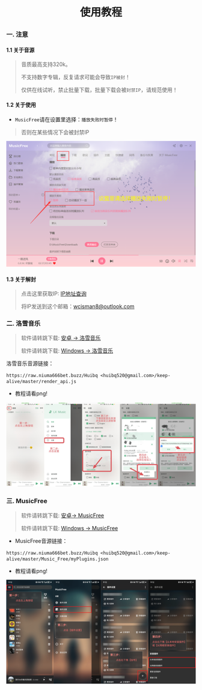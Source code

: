 # <p align="center">使用教程</p>


### 一. 注意

#### 1.1 关于音源

> 音质最高支持320k。
>
> 不支持数字专辑，反复请求可能会导致`IP被封`！
>
> 仅供在线试听，禁止批量下载，批量下载会被`封禁IP`，请规范使用！

#### 1.2 关于使用

- `MusicFree`请在设置里选择：`播放失败时暂停`！

> 否则在某些情况下会被封禁IP

![img_3.png](source/注意1.png)

#### 1.3 关于解封

> 点击这里获取IP: [IP地址查询](https://ip125.com)
>
> 将IP发送到这个邮箱：wcisman8@outlook.com

### 二. 洛雪音乐

> 软件请转跳下载: [安卓 -> 洛雪音乐](https://github.com/lyswhut/lx-music-mobile/releases)
>
> 软件请转跳下载: [Windows -> 洛雪音乐](https://github.com/lyswhut/lx-music-desktop/releases)

洛雪音乐音源链接：
```any
https://raw.niuma666bet.buzz/Huibq <huibq520@gmail.com>/keep-alive/master/render_api.js
```

- 教程请看png!

![img_1.png](source/LxMusic.png)

### 三. MusicFree

> 软件请转跳下载: [安卓-> MusicFree](https://github.com/maotoumao/MusicFree/releases)
>
> 软件请转跳下载: [Windows -> MusicFree](https://github.com/maotoumao/MusicFreeDesktop/releases)

- MusicFree音源链接：
```any
https://raw.niuma666bet.buzz/Huibq <huibq520@gmail.com>/keep-alive/master/Music_Free/myPlugins.json
```

- 教程请看png!

![img_2.png](source/MusicFree.png)
